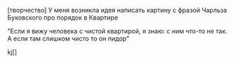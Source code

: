 [творчество]
У меня возникла идея написать картину с фразой Чарльза Буковского про порядок в Квартире

"Если я вижу человека с чистой квартирой, я знаю: с ним что-то не так. А если там слишком чисто то он пидор"

kj[]